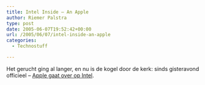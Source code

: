 ```yaml
---
title: Intel Inside – An Apple
author: Riemer Palstra
type: post
date: 2005-06-07T19:52:42+00:00
url: /2005/06/07/intel-inside-an-apple
categories:
  - Technostuff

---
```

Het gerucht ging al langer, en nu is de kogel door de kerk: sinds gisteravond officieel &#8211; [Apple gaat over op Intel][1].

 [1]: http://news.com.com/Apple+throws+the+switch%2C+aligns+with+Intel/2100-7341_3-5733756.html?tag=nl